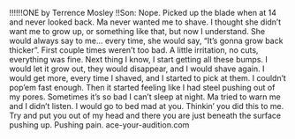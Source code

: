 !!!!!!ONE by Terrence Mosley !!Son: Nope. Picked up the blade when at 14 and never looked back. Ma never wanted me to shave. I thought she didn’t want me to grow up, or something like that, but now I understand. She would always say to me… every time, she would say, “It’s gonna grow back thicker”. First couple times weren’t too bad. A little irritation, no cuts, everything was fine. Next thing I know, I start getting all these bumps. I would let it grow out, they would disappear, and I would shave again. I would get more, every time I shaved, and I started to pick at them. I couldn’t pop’em fast enough. Then it started feeling like I had steel pushing out of my pores. Sometimes it’s so bad I can’t sleep at night. Ma tried to warn me and I didn’t listen. I would go to bed mad at you. Thinkin’ you did this to me. Try and put you out of my head and there you are just beneath the surface pushing up. Pushing pain. 
ace-your-audition.com
